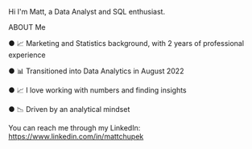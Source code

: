 Hi I'm Matt, a Data Analyst and SQL enthusiast.

ABOUT Me

● 📈 Marketing and Statistics background, with 2 years of professional experience

● 📊 Transitioned into Data Analytics in August 2022

● 📈 I love working with numbers and finding insights

● 📉 Driven by an analytical mindset

You can reach me through my LinkedIn: https://www.linkedin.com/in/mattchupek
